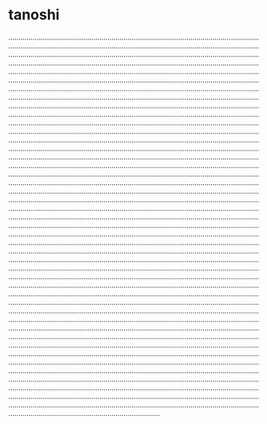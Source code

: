 # tanoshi

...........................................................................................................................................................................................................................................................................................................................................................................................................................................................................................................................................................................................................................................................................................................................................................................................................................................................................................................................................................................................................................................................................................................................................................................................................................................................................................................................................................................................................................................................................................................................................................................................................................................................................................................................................................................................................................................................................................................................................................................................................................................................................................................................................................................................................................................................................................................................................................................................................................................................................................................................................................................................................................................................................................................................................................................................................................................................................................................................................................................................................................................................................................................................................................................................................................................................................................................................................................................................................................................................................................................................................................................................................................................................................................................................................................................................................................................................................................................................................................................................................................................................................................................................................................................................................................................................................................................................................................................................................................................................................................................................................................................................................................................................................................................................................................................................................................................................................................................................................................................................................................................................................................................................................................................................................................................................................................................................................................................................................................................................................................................................................................................................................................................................................................................................................................